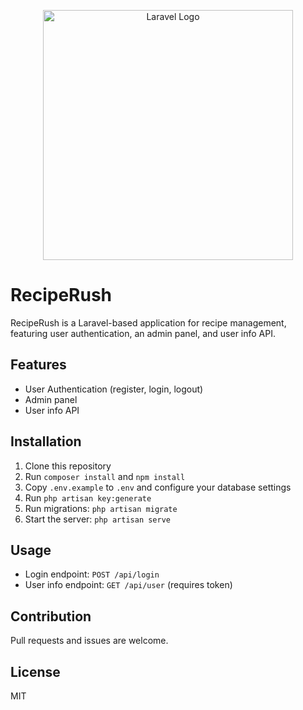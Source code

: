 <p align="center"><a href="https://laravel.com" target="_blank"><img src="https://raw.githubusercontent.com/laravel/art/master/logo-lockup/5%20SVG/2%20CMYK/1%20Full%20Color/laravel-logolockup-cmyk-red.svg" width="400" alt="Laravel Logo"></a></p>

# RecipeRush

RecipeRush is a Laravel-based application for recipe management, featuring user authentication, an admin panel, and user info API.

## Features
- User Authentication (register, login, logout)
- Admin panel
- User info API

## Installation
1. Clone this repository
2. Run `composer install` and `npm install`
3. Copy `.env.example` to `.env` and configure your database settings
4. Run `php artisan key:generate`
5. Run migrations: `php artisan migrate`
6. Start the server: `php artisan serve`

## Usage
- Login endpoint: `POST /api/login`
- User info endpoint: `GET /api/user` (requires token)

## Contribution
Pull requests and issues are welcome.

## License
MIT